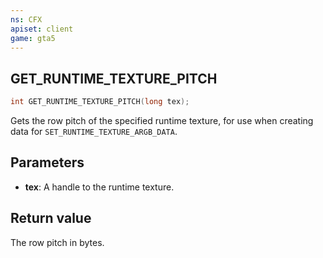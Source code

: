 ```yaml
---
ns: CFX
apiset: client
game: gta5
---
```

## GET_RUNTIME_TEXTURE_PITCH

```c
int GET_RUNTIME_TEXTURE_PITCH(long tex);
```

Gets the row pitch of the specified runtime texture, for use when creating data for `SET_RUNTIME_TEXTURE_ARGB_DATA`.

## Parameters
* **tex**: A handle to the runtime texture.

## Return value
The row pitch in bytes.
